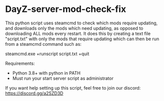 # DayZ-server-mod-check-fix
 This python script uses steamcmd to check which mods require updating, and downloads only the mods which need updating, as opposed to downloading ALL mods every restart. It does this by creating a text file "script.txt" with only the mods that require updating which can then be run from a steamcmd command such as:


steamcmd.exe +runscript script.txt +quit
 
 
Requirements:
- Python 3.8+ with python in PATH
- Must run your start server script as administrator

If you want help setting up this script, feel free to join our discord: https://discord.gg/a2SZD3D
